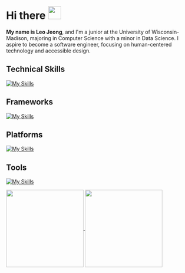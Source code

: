 <h1>
  Hi there 
  <img src="https://media.giphy.com/media/hvRJCLFzcasrR4ia7z/giphy.gif" width="35">
</h1>

**My name is Leo Jeong**, and I'm a junior at the University of Wisconsin-Madison, majoring in Computer Science with a minor in Data Science. I aspire to become a software engineer, focusing on human-centered technology and accessible design.

## Technical Skills
[![My Skills](https://skillicons.dev/icons?i=java,py,js,html,css,c)](https://skillicons.dev)

## Frameworks
[![My Skills](https://skillicons.dev/icons?i=flask)](https://skillicons.dev)

## Platforms
[![My Skills](https://skillicons.dev/icons?i=windows,apple,linux)](https://skillicons.dev)  

## Tools
[![My Skills](https://skillicons.dev/icons?i=git,github,eclipse,bash,androidstudio,firebase,anaconda,postman,vscode)](https://skillicons.dev)

<div>
  <a href="https://github.com/Tyrrnien81">
    <img align="center" style="height: 210px;" src="https://github-readme-stats.zohan.tech/api?username=Tyrrnien81&show_icons=true&theme=react" />
  </a>
  <a href="https://github.com/Tyrrnien81">
    <img align="center" style="height: 210px;" src="https://github-readme-stats.vercel.app/api/top-langs/?username=Tyrrnien81&layout=donut&theme=react&langs_count=5" />
  </a>
</div>





<!--
![GitHub stats](https://github-readme-stats.zohan.tech/api?username=Tyrrnien81&show_icons=true&theme=react)

![Top Langs](https://github-readme-stats.vercel.app/api/top-langs/?username=Tyrrnien81&layout=donut&theme=react&langs_count=5)
(https://github.com/anuraghazra/github-readme-stats)
-->
